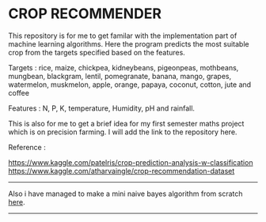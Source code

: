 # CROP RECOMMENDER

This repository is for me to get familar with the implementation part of machine learning algorithms.
Here the program predicts the most suitable crop from the targets specified based on the features.

Targets : rice, maize, chickpea, kidneybeans, pigeonpeas, mothbeans, mungbean, blackgram, lentil, pomegranate, banana, mango, grapes, watermelon, muskmelon, apple, orange, papaya, coconut, cotton, jute and coffee

Features : N, P, K, temperature, Humidity, pH and  rainfall. 


This is also for me to get a brief idea for my first semester maths project which is on precision farming. I will add the link to the repository here. 


Reference : 

https://www.kaggle.com/patelris/crop-prediction-analysis-w-classification \
https://www.kaggle.com/atharvaingle/crop-recommendation-dataset

---

Also i have managed to make a mini naive bayes algorithm from scratch [here](https://github.com/Akshaj000/NaiveBayesClassifier_CropRecommender/tree/master/Custom%20Naive%20Bayes).


---
